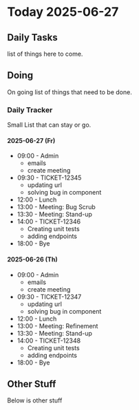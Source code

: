 # Today 2025-06-27

## Daily Tasks

list of things here to come.

## Doing

On going list of things that need to be done.

### Daily Tracker

Small List that can stay or go.

#### 2025-06-27 (Fr)

- 09:00 - Admin
  - emails
  - create meeting
- 09:30 - TICKET-12345
  - updating url
  - solving bug in component
- 12:00 - Lunch
- 13:00 - Meeting: Bug Scrub
- 13:30 - Meeting: Stand-up
- 14:00 - TICKET-12346
  - Creating unit tests
  - adding endpoints
- 18:00 - Bye

#### 2025-06-26 (Th)

- 09:00 - Admin
  - emails
  - create meeting
- 09:30 - TICKET-12347
  - updating url
  - solving bug in component
- 12:00 - Lunch
- 13:00 - Meeting: Refinement
- 13:30 - Meeting: Stand-up
- 14:00 - TICKET-12348
  - Creating unit tests
  - adding endpoints
- 18:00 - Bye

## Other Stuff

Below is other stuff
